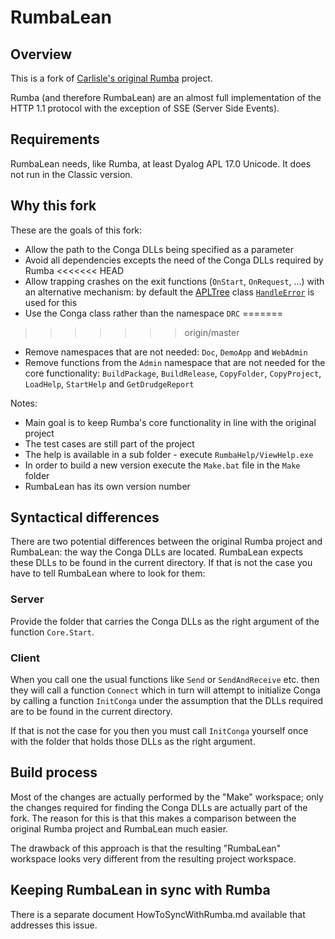 # RumbaLean

## Overview

This is a fork of [Carlisle's original Rumba](https://github.com/the-carlisle-group/Rumba "Link to Carlisle's Rumba project on GitHub") project.

Rumba (and therefore RumbaLean) are an almost full implementation of the HTTP 1.1 protocol with the exception of SSE (Server Side Events).

## Requirements

RumbaLean needs, like Rumba, at least Dyalog APL 17.0 Unicode. It does not run in the Classic version.

## Why this fork

These are the goals of this fork:

* Allow the path to the Conga DLLs being specified as a parameter
* Avoid all dependencies excepts the need of the Conga DLLs required by Rumba
<<<<<<< HEAD
* Allow trapping crashes on the exit functions (`OnStart`, `OnRequest`, ...) with an alternative mechanism: by default the [APLTree](https://github.com/aplteam/apltree/wiki "Link to the APLTree home page on GitHub") class [`HandleError`](https://github.com/aplteam/HandleError "Link to the project page on GitHub") is used for this
* Use the Conga class rather than the namespace `DRC`
=======
>>>>>>> origin/master
* Remove namespaces that are not needed: `Doc`, `DemoApp` and `WebAdmin`
* Remove functions from the `Admin` namespace that are not needed for the core functionality: `BuildPackage`, `BuildRelease`, `CopyFolder`, `CopyProject`, `LoadHelp`, `StartHelp` and `GetDrudgeReport`

Notes:

* Main goal is to keep Rumba's core functionality in line with the original project 
* The test cases are still part of the project
* The help is available in a sub folder - execute `RumbaHelp/ViewHelp.exe`
* In order to build a new version execute the `Make.bat` file in the `Make` folder
* RumbaLean has its own version number

## Syntactical differences

There are two potential differences between the original Rumba project and RumbaLean: the way the Conga DLLs are located. RumbaLean expects these DLLs to be found in the current directory. If that is not the case you have to tell RumbaLean where to look for them:

### Server

Provide the folder that carries the Conga DLLs as the right argument of the function `Core.Start`.

### Client

When you call one the usual functions like `Send` or `SendAndReceive` etc. then they will call a function `Connect` which in turn will attempt to initialize Conga by calling a function `InitConga` under the assumption that the DLLs required are to be found in the current directory.

If that is not the case for you then you must call `InitConga` yourself once with the folder that holds those DLLs as the right argument.

## Build process

Most of the changes are actually performed by the "Make" workspace; only the changes required for finding the Conga DLLs are actually part of the fork. The reason for this is that this makes a comparison between the original Rumba project and RumbaLean much easier.

The drawback of this approach is that the resulting "RumbaLean" workspace looks very different from the resulting project workspace.

## Keeping RumbaLean in sync with Rumba

There is a separate document HowToSyncWithRumba.md available that addresses this issue.
